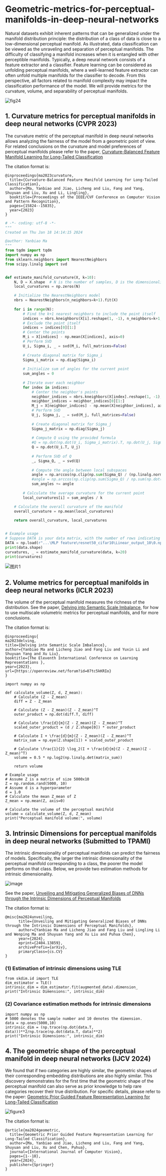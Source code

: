 # Geometric-metrics-for-perceptual-manifolds-in-deep-neural-networks
Natural datasets exhibit inherent patterns that can be generalized under the manifold distribution principle: the distribution of a class of data is close to a low-dimensional perceptual manifold. As illustrated, data classification can be viewed as the unraveling and separation of perceptual manifolds. The difficulty of classifying a manifold increases when it is entangled with other perceptible manifolds. Typically, a deep neural network consists of a feature extractor and a classifier. Feature learning can be considered as unfolding perceptual manifolds, where a well-learned feature extractor can often unfold multiple manifolds for the classifier to decode. From this perspective, all factors related to manifold complexity may impact the classification performance of the model. We will provide metrics for the curvature, volume, and separability of perceptual manifolds.

![fig24](https://github.com/mayanbiao1234/Geometric-metrics-for-perceptual-manifolds-in-deep-neural-networks/assets/31196857/5b5d4ee3-cab2-4078-a7eb-09d52648121b)

## 1. Curvature metrics for perceptual manifolds in deep neural networks (CVPR 2023)
The curvature metric of the perceptual manifold in deep neural networks allows analyzing the fairness of the model from a geometric point of view.
For related conclusions on the curvature and model preferences of perceptual manifolds please refer to the paper, [Curvature-Balanced Feature Manifold Learning for Long-Tailed Classification](https://arxiv.org/abs/2303.12307)

The citation format is: 

```
@inproceedings{ma2023curvature,
  title={Curvature-Balanced Feature Manifold Learning for Long-Tailed Classification},
  author={Ma, Yanbiao and Jiao, Licheng and Liu, Fang and Yang, Shuyuan and Liu, Xu and Li, Lingling},
  booktitle={Proceedings of the IEEE/CVF Conference on Computer Vision and Pattern Recognition},
  pages={15824--15835},
  year={2023}
}
```


```python
# -*- coding: utf-8 -*-
"""
Created on Thu Jan 18 14:14:15 2024

@author: Yanbiao Ma
"""
from tqdm import tqdm
import numpy as np
from sklearn.neighbors import NearestNeighbors
from scipy.linalg import svd


def estimate_manifold_curvature(X, k=10):
    N, D = X.shape  # N is the number of samples, D is the dimensionality
    local_curvatures = np.zeros(N)

    # Initialize the NearestNeighbors model
    nbrs = NearestNeighbors(n_neighbors=k+1).fit(X)
    
    for i in range(N):
        # Find the k+1 nearest neighbors to include the point itself
        indices = nbrs.kneighbors(X[i].reshape(1, -1), n_neighbors=k+1, return_distance=False)
        # Exclude the point itself
        indices = indices[0][1:]
        # Center the points
        M_i = X[indices] - np.mean(X[indices], axis=0)
        # Perform SVD
        U_i, Sigma_i, _ = svd(M_i, full_matrices=False)
        
        # Create diagonal matrix for Sigma_i
        Sigma_i_matrix = np.diag(Sigma_i)
        
        # Initialize sum of angles for the current point
        sum_angles = 0
        
        # Iterate over each neighbor
        for index in indices:
            # Center the neighbor's points
            neighbor_indices = nbrs.kneighbors(X[index].reshape(1, -1), n_neighbors=k+1, return_distance=False)
            neighbor_indices = neighbor_indices[0][1:]
            M_j = X[neighbor_indices] - np.mean(X[neighbor_indices], axis=0)
            # Perform SVD
            U_j, Sigma_j, _ = svd(M_j, full_matrices=False)
            
            # Create diagonal matrix for Sigma_j
            Sigma_j_matrix = np.diag(Sigma_j)
            
            # Compute Q using the provided formula
            #Q = np.dot(np.dot(U_i, Sigma_i_matrix).T, np.dot(U_j, Sigma_j_matrix))
            Q = np.dot(U_i.T, U_j)
            
            # Perform SVD of Q
            _, Sigma_Q, _ = svd(Q)
            
            # Compute the angle between local subspaces
            angle = np.arccos(np.clip(np.sum(Sigma_Q) / (np.linalg.norm(Sigma_i) * np.linalg.norm(Sigma_j)), -1.0, 1.0))
            #angle = np.arccos(np.clip(np.sum(Sigma_Q) / np.sum(np.dot(Sigma_i_matrix.T, Sigma_j_matrix)), -1.0, 1.0))
            sum_angles += angle
        
        # Calculate the average curvature for the current point
        local_curvatures[i] = sum_angles / k

    # Calculate the overall curvature of the manifold
    overall_curvature = np.mean(local_curvatures)
    
    return overall_curvature, local_curvatures


# Example usage
# Suppose DATA is your data matrix, with the number of rows indicating the number of samples and the number of columns indicating the sample dimensions.
DATA = np.load(r"...\MLP feature\resnet50_cifar10\Linear_output_10\0.npy")
print(data.shape)
curvatures, _ = estimate_manifold_curvature(data, k=20)
print(curvatures)
```

![图片1](https://github.com/mayanbiao1234/Geometric-metrics-for-perceptual-manifolds/assets/31196857/d5f4a764-1ac6-4e30-bf21-294319bcc7c5)


## 2. Volume metrics for perceptual manifolds in deep neural networks (ICLR 2023)
The volume of the perceptual manifold measures the richness of the distribution. See the paper, [Delving into Semantic Scale Imbalance](https://openreview.net/pdf?id=07tc5kKRIo), for how to use multiscale volumetric metrics for perceptual manifolds, and for more conclusions.

The citation format is: 

```
@inproceedings{
ma2023delving,
title={Delving into Semantic Scale Imbalance},
author={Yanbiao Ma and Licheng Jiao and Fang Liu and Yuxin Li and Shuyuan Yang and Xu Liu},
booktitle={The Eleventh International Conference on Learning Representations },
year={2023},
url={https://openreview.net/forum?id=07tc5kKRIo}
}
```


```
import numpy as np

def calculate_volume(Z, d, Z_mean):
    # Calculate (Z - Z_mean)
    diff = Z - Z_mean

    # Calculate (Z - Z_mean)(Z - Z_mean)^T
    outer_product = np.dot(diff.T, diff)

    # Calculate \frac{d}{m}(Z - Z_mean)(Z - Z_mean)^T
    scaled_outer_product = (d / Z.shape[0]) * outer_product

    # Calculate I + \frac{d}{m}(Z - Z_mean)(Z - Z_mean)^T
    matrix_sum = np.eye(Z.shape[1]) + scaled_outer_product

    # Calculate \frac{1}{2} \log_2(I + \frac{d}{m}(Z - Z_mean)(Z - Z_mean)^T)
    volume = 0.5 * np.log2(np.linalg.det(matrix_sum))

    return volume

# Example usage
# Assume Z is a matrix of size 5000x10
Z = np.random.rand(5000, 10)
# Assume d is a hyperparameter
d = 1.0
# Calculate the mean Z_mean of Z
Z_mean = np.mean(Z, axis=0)

# Calculate the volume of the perceptual manifold
volume = calculate_volume(Z, d, Z_mean)
print("Perceptual manifold volume:", volume)
```


## 3. Intrinsic Dimensions for perceptual manifolds in deep neural networks (Submitted to TPAMI)
The intrinsic dimensionality of perceptual manifolds can predict the fairness of models. Specifically, the larger the intrinsic dimensionality of the perceptual manifold corresponding to a class, the poorer the model performs on that class. Below, we provide two estimation methods for intrinsic dimensionality.

![image](https://github.com/mayanbiao1234/Geometric-metrics-for-perceptual-manifolds/assets/31196857/5d5d5e71-db81-40ea-899a-42215464c391)


See the paper, [Unveiling and Mitigating Generalized Biases of DNNs through the Intrinsic Dimensions of Perceptual Manifolds](https://arxiv.org/abs/2404.13859)

The citation format is: 

```
@misc{ma2024unveiling,
      title={Unveiling and Mitigating Generalized Biases of DNNs through the Intrinsic Dimensions of Perceptual Manifolds}, 
      author={Yanbiao Ma and Licheng Jiao and Fang Liu and Lingling Li and Wenping Ma and Shuyuan Yang and Xu Liu and Puhua Chen},
      year={2024},
      eprint={2404.13859},
      archivePrefix={arXiv},
      primaryClass={cs.CV}
}
```

### (1) Estimation of intrinsic dimensions using TLE

```
from skdim.id import TLE
dim_estimator = TLE()
intrinsic_dim = dim_estimator.fit(augmented_data).dimension_
print("Intrinsic Dimensions:", intrinsic_dim)
```
### (2) Covariance estimation methods for intrinsic dimensions
```
import numpy as np
# 5000 denotes the sample number and 10 denotes the dimension.
data = np.ones(5000,10)
intrinsic_dim = (np.trace(np.dot(data.T, data)))**2/np.trace(np.dot(data.T, data)**2)
print("Intrinsic Dimensions:", intrinsic_dim)
```

## 4. The geometric shape of the perceptual manifold in deep neural networks (IJCV 2024)

We found that if two categories are highly similar, the geometric shapes of their corresponding embedding distributions are also highly similar. This discovery demonstrates for the first time that the geometric shape of the perceptual manifold can also serve as prior knowledge to help rare categories recover their true distribution. For specific details, please refer to the paper: [Geometric Prior Guided Feature Representation Learning for Long-Tailed Classification](https://link.springer.com/article/10.1007/s11263-024-01983-2)

![figure3](https://github.com/mayanbiao1234/Geometric-metrics-for-perceptual-manifolds/assets/31196857/b195d4aa-48db-42ba-80f3-c5a76f7a20db)

The citation format is: 

```
@article{ma2024geometric,
  title={Geometric Prior Guided Feature Representation Learning for Long-Tailed Classification},
  author={Ma, Yanbiao and Jiao, Licheng and Liu, Fang and Yang, Shuyuan and Liu, Xu and Chen, Puhua},
  journal={International Journal of Computer Vision},
  pages={1--18},
  year={2024},
  publisher={Springer}
}
```




